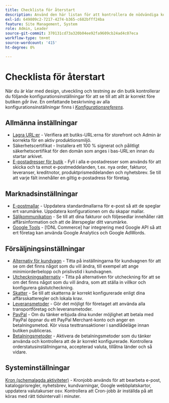 ```yaml
---
title: Checklista för återstart
description: Använd den här listan för att kontrollera de nödvändiga konfigurationsinställningarna för att se till att allt är korrekt innan din butik går till produktion.
exl-id: 649809c2-7217-4274-b365-c682bfff24ba
feature: Site Management, System
role: Admin, Leader
source-git-commit: 370131cd73a320b04ee92fa9609cb24ad4c07eca
workflow-type: tm+mt
source-wordcount: '415'
ht-degree: 0%

---
```


# Checklista för återstart

När du är klar med design, utveckling och testning av din butik kontrollerar du följande konfigurationsinställningar för att se till att allt är korrekt före butiken _går live_. En omfattande beskrivning av alla konfigurationsinställningar finns i [_Konfigurationsreferens_](../configuration-reference/guide-overview.md).

## Allmänna inställningar

- [Lagra URL:er](../stores-purchase/store-urls.md) - Verifiera att butiks-URL:erna för storefront och Admin är korrekta för en aktiv produktionsmiljö.
- Säkerhetscertifikat - Installera ett 100 % signerat och pålitligt säkerhetscertifikat för den domän som anges i bas-URL:en innan du startar arkivet.
- [E-postadresser för butik](../getting-started/store-details.md#store-email-addresses) - Fyll i alla e-postadresser som används för att skicka och ta emot e-postmeddelanden, t.ex. nya order, fakturor, leveranser, kreditnotor, produktprismeddelanden och nyhetsbrev. Se till att varje fält innehåller en giltig e-postadress för företag.

## Marknadsinställningar

- [E-postmallar](../systems/email-templates.md) - Uppdatera standardmallarna för e-post så att de speglar ert varumärke. Uppdatera konfigurationen om du skapar mallar.
- [Säljkommunikation](../stores-purchase/introduction.md#order-management-and-operations) - Se till att dina fakturor och följesedlar innehåller rätt affärsinformation och att de återspeglar ditt varumärke.
- [Google Tools](../merchandising-promotions/google-tools.md) - [!DNL Commerce] har integrering med Google API så att ert företag kan använda Google Analytics och Google AdWords.

## Försäljningsinställningar

- [Alternativ för kundvagn](../stores-purchase/cart-configuration.md) - Titta på inställningarna för kundvagnen för att se om det finns något som du vill ändra, till exempel att ange minimiorderbelopp och prislivstid i kundvagnen.
- [Utcheckningsalternativ](../stores-purchase/checkout-process.md#checkout-options) - Titta på alternativen för utcheckning för att se om det finns något som du vill ändra, som att ställa in villkor och konfigurera gästutcheckning.
- [Skatter](../stores-purchase/taxes.md) - Se till att skatterna är korrekt konfigurerade enligt dina affärsskatteregler och lokala krav.
- [Leveransmetoder](../stores-purchase/delivery.md) - Gör det möjligt för företaget att använda alla transportföretag och leveransmetoder.
- [PayPal](../stores-purchase/paypal.md) - Om du tänker erbjuda dina kunder möjlighet att betala med PayPal öppnar du ett PayPal Merchant-konto och anger en betalningsmetod. Kör vissa testtransaktioner i sandlådeläge innan butiken publiceras.
- [Betalningsmetoder](../stores-purchase/payments.md) - Aktivera de betalningsmetoder som du tänker använda och kontrollera att de är korrekt konfigurerade. Kontrollera orderstatusinställningarna, accepterad valuta, tillåtna länder och så vidare.

## Systeminställningar

[Kron (schemalagda aktiviteter)](../systems/cron.md) - Kronjobb används för att bearbeta e-post, katalogprisregler, nyhetsbrev, kundvarningar, Google webbplatskartor, uppdatera valutakurser osv. Kontrollera att Cron-jobb är inställda på att köras med rätt tidsintervall i minuter.
